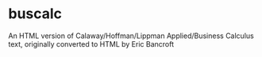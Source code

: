 # buscalc
An HTML version of Calaway/Hoffman/Lippman Applied/Business Calculus text, originally converted to HTML by Eric Bancroft 
